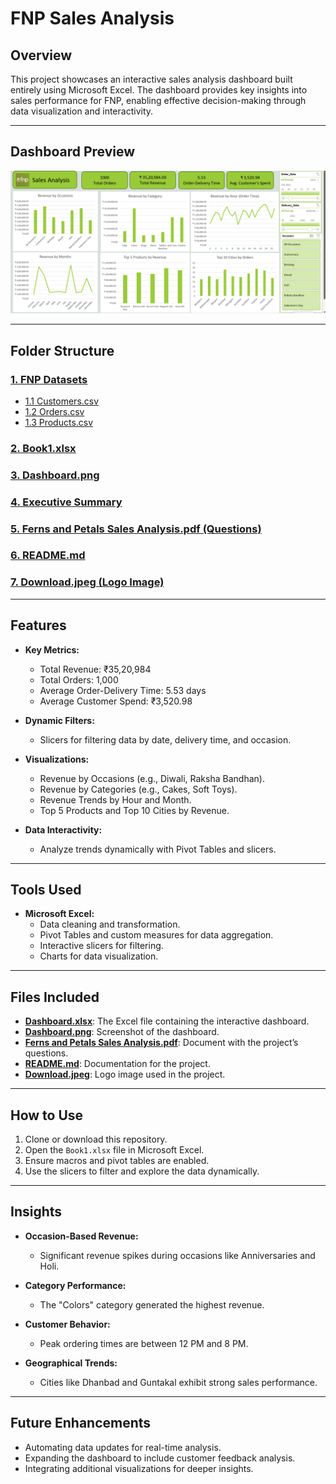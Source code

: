 # FNP Sales Analysis

## Overview
This project showcases an interactive sales analysis dashboard built entirely using Microsoft Excel. The dashboard provides key insights into sales performance for FNP, enabling effective decision-making through data visualization and interactivity.

---

## Dashboard Preview
![Dashboard](https://github.com/21BPS1591/FNP-Sales-Analysis/blob/main/Dashboard.png)

---

## Folder Structure

### [1. FNP Datasets](https://github.com/21BPS1591/FNP-Sales-Analysis/tree/main/fnp%20datasets)
- [1.1 Customers.csv](https://github.com/21BPS1591/FNP-Sales-Analysis/blob/main/fnp%20datasets/customers.csv)
- [1.2 Orders.csv](https://github.com/21BPS1591/FNP-Sales-Analysis/blob/main/fnp%20datasets/orders.csv)
- [1.3 Products.csv](https://github.com/21BPS1591/FNP-Sales-Analysis/blob/main/fnp%20datasets/products.csv)

### [2. Book1.xlsx](https://github.com/21BPS1591/FNP-Sales-Analysis/blob/main/Book1.xlsx)

### [3. Dashboard.png](https://github.com/21BPS1591/FNP-Sales-Analysis/blob/main/Dashboard.png)

### [4. Executive Summary](https://github.com/21BPS1591/FNP-Sales-Analysis/blob/main/Executive%20Summary.pdf)

### [5. Ferns and Petals Sales Analysis.pdf (Questions)](https://github.com/21BPS1591/FNP-Sales-Analysis/blob/main/Ferns%20and%20Petals%20Sales%20Analysis.pdf)

### [6. README.md](https://github.com/21BPS1591/FNP-Sales-Analysis/blob/main/README.md)

### [7. Download.jpeg (Logo Image)](https://github.com/21BPS1591/FNP-Sales-Analysis/blob/main/download.jpeg)

---

## Features
- **Key Metrics:**
  - Total Revenue: ₹35,20,984
  - Total Orders: 1,000
  - Average Order-Delivery Time: 5.53 days
  - Average Customer Spend: ₹3,520.98

- **Dynamic Filters:**
  - Slicers for filtering data by date, delivery time, and occasion.

- **Visualizations:**
  - Revenue by Occasions (e.g., Diwali, Raksha Bandhan).
  - Revenue by Categories (e.g., Cakes, Soft Toys).
  - Revenue Trends by Hour and Month.
  - Top 5 Products and Top 10 Cities by Revenue.

- **Data Interactivity:**
  - Analyze trends dynamically with Pivot Tables and slicers.

---

## Tools Used
- **Microsoft Excel:**
  - Data cleaning and transformation.
  - Pivot Tables and custom measures for data aggregation.
  - Interactive slicers for filtering.
  - Charts for data visualization.

---

## Files Included
- **[Dashboard.xlsx](https://github.com/21BPS1591/FNP-Sales-Analysis/blob/main/Book1.xlsx)**: The Excel file containing the interactive dashboard.
- **[Dashboard.png](https://github.com/21BPS1591/FNP-Sales-Analysis/blob/main/Dashboard.png)**: Screenshot of the dashboard.
- **[Ferns and Petals Sales Analysis.pdf](https://github.com/21BPS1591/FNP-Sales-Analysis/blob/main/Ferns%20and%20Petals%20Sales%20Analysis.pdf)**: Document with the project’s questions.
- **[README.md](https://github.com/21BPS1591/FNP-Sales-Analysis/blob/main/README.md)**: Documentation for the project.
- **[Download.jpeg](https://github.com/21BPS1591/FNP-Sales-Analysis/blob/main/download.jpeg)**: Logo image used in the project.

---

## How to Use
1. Clone or download this repository.
2. Open the `Book1.xlsx` file in Microsoft Excel.
3. Ensure macros and pivot tables are enabled.
4. Use the slicers to filter and explore the data dynamically.

---

## Insights
- **Occasion-Based Revenue:**
  - Significant revenue spikes during occasions like Anniversaries and Holi.

- **Category Performance:**
  - The "Colors" category generated the highest revenue.

- **Customer Behavior:**
  - Peak ordering times are between 12 PM and 8 PM.

- **Geographical Trends:**
  - Cities like Dhanbad and Guntakal exhibit strong sales performance.

---

## Future Enhancements
- Automating data updates for real-time analysis.
- Expanding the dashboard to include customer feedback analysis.
- Integrating additional visualizations for deeper insights.

